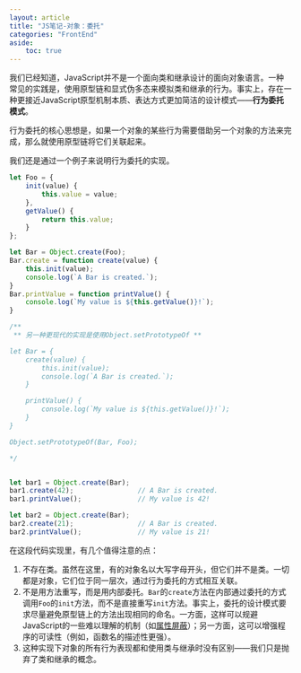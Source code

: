 ```yaml
---
layout: article
title: "JS笔记-对象：委托"
categories: "FrontEnd"
aside:
    toc: true
---
```


我们已经知道，JavaScript并不是一个面向类和继承设计的面向对象语言。一种常见的实践是，使用原型链和显式伪多态来模拟类和继承的行为。事实上，存在一种更接近JavaScript原型机制本质、表达方式更加简洁的设计模式——**行为委托模式**。

行为委托的核心思想是，如果一个对象的某些行为需要借助另一个对象的方法来完成，那么就使用原型链将它们关联起来。

我们还是通过一个例子来说明行为委托的实现。
``` js
let Foo = {
    init(value) {
        this.value = value;
    },
    getValue() {
        return this.value;
    }
};

let Bar = Object.create(Foo);
Bar.create = function create(value) {
    this.init(value);
    console.log(`A Bar is created.`);
}
Bar.printValue = function printValue() {
    console.log(`My value is ${this.getValue()}!`);
}

/** 
 ** 另一种更现代的实现是使用Object.setPrototypeOf **

let Bar = {
    create(value) {
        this.init(value);
        console.log(`A Bar is created.`);
    }

    printValue() {
        console.log(`My value is ${this.getValue()}!`);
    }
}

Object.setPrototypeOf(Bar, Foo);

*/


let bar1 = Object.create(Bar);
bar1.create(42);                // A Bar is created.
bar1.printValue();              // My value is 42!

let bar2 = Object.create(Bar);
bar2.create(21);                // A Bar is created.
bar2.printValue();              // My value is 21!
```
在这段代码实现里，有几个值得注意的点：
1. 不存在类。虽然在这里，有的对象名以大写字母开头，但它们并不是类。一切都是对象，它们位于同一层次，通过行为委托的方式相互关联。
2. 不是用方法重写，而是用内部委托。`Bar`的`create`方法在内部通过委托的方式调用`Foo`的`init`方法，而不是直接重写`init`方法。事实上，委托的设计模式要求尽量避免原型链上的方法出现相同的命名。一方面，这样可以规避JavaScript的一些难以理解的机制（如[属性屏蔽](http://localhost:4000/frontend/2020/08/25/1-JS-object-prototype.html#prop-shadowing)）；另一方面，这可以增强程序的可读性（例如，函数名的描述性更强）。
3. 这种实现下对象的所有行为表现都和使用类与继承时没有区别——我们只是抛弃了类和继承的概念。


